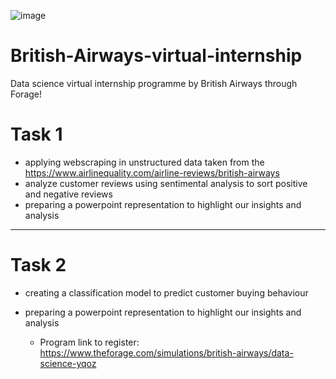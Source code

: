 ![image](https://github.com/user-attachments/assets/770e8d52-45f9-401e-a22d-f79482260981)

# British-Airways-virtual-internship
Data science virtual internship programme by British Airways through Forage!

# Task 1 
- applying webscraping in unstructured data taken from the https://www.airlinequality.com/airline-reviews/british-airways
- analyze customer reviews using sentimental analysis to sort positive and negative reviews
- preparing a powerpoint representation to highlight our insights and analysis

--------------------------------------------------------------------------------------------------------------------------------------

# Task 2  
- creating a classification model to predict customer buying behaviour
- preparing a powerpoint representation to highlight our insights and analysis

  - Program link to register: https://www.theforage.com/simulations/british-airways/data-science-yqoz

